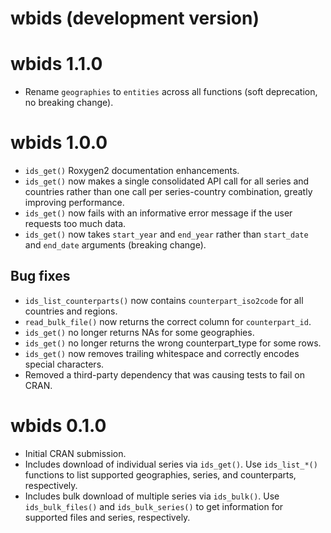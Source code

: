 # wbids (development version)

# wbids 1.1.0

* Rename `geographies` to `entities` across all functions (soft deprecation, no breaking change).

# wbids 1.0.0

* `ids_get()` Roxygen2 documentation enhancements.
* `ids_get()` now makes a single consolidated API call for all series and countries rather than one call per series-country combination, greatly improving performance.
* `ids_get()` now fails with an informative error message if the user requests too much data.
* `ids_get()` now takes `start_year` and `end_year` rather than `start_date` and `end_date` arguments (breaking change).

## Bug fixes

* `ids_list_counterparts()` now contains `counterpart_iso2code` for all countries and regions.
* `read_bulk_file()` now returns the correct column for `counterpart_id`.
* `ids_get()` no longer returns NAs for some geographies.
* `ids_get()` no longer returns the wrong counterpart_type for some rows.
* `ids_get()` now removes trailing whitespace and correctly encodes special characters.
* Removed a third-party dependency that was causing tests to fail on CRAN.

# wbids 0.1.0

* Initial CRAN submission.
* Includes download of individual series via `ids_get()`. Use `ids_list_*()` functions to list supported geographies, series, and counterparts, respectively. 
* Includes bulk download of multiple series via `ids_bulk()`. Use `ids_bulk_files()` and `ids_bulk_series()` to get information for supported files and series, respectively.
